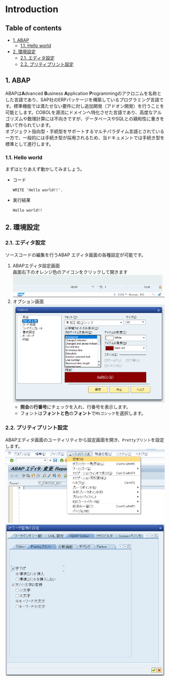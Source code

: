 # Introduction <!-- omit in toc -->

## Table of contents <!-- omit in toc -->

- [1. ABAP](#1-abap)
  - [1.1. Hello world](#11-hello-world)
- [2. 環境設定](#2-環境設定)
  - [2.1. エディタ設定](#21-エディタ設定)
  - [2.2. プリティプリント設定](#22-プリティプリント設定)

## 1. ABAP

ABAPは**A**dvanced **B**usiness **A**pplication **P**rogrammingのアクロニムを名称とした言語であり、SAP社のERPパッケージを構築しているプログラミング言語です。標準機能では満たせない要件に対し追加開発（アドオン開発）を行うことを可能とします。COBOLを源流にドメインへ特化させた言語であり、高度なアルゴリズムや数理計算には不向きですが、データベースやSQLとの親和性に重きを置いて作られています。  
オブジェクト指向型・手続型をサポートするマルチパラダイム言語とされている一方で、一般的には手続き型が採用されるため、当ドキュメントでは手続き型を標準として進行します。

### 1.1. Hello world

まずはとりあえず動かしてみましょう。

- コード

  ``` ABAP
  WRITE 'Hello world!!'.
  ```

- 実行結果

  ``` text
  Hello world!!
  ```

## 2. 環境設定

### 2.1. エディタ設定

ソースコードの編集を行うABAP エディタ画面の各種設定が可能です。

1. ABAPエディタ設定画面  
画面右下のオレンジ色のアイコンをクリックして開きます  
![ABAPエディタ設定画面](./img/001.png)
2. オプション画面  
![オプション画面](./img/002.png)
   - **照会**の**行番号**にチェックを入れ、行番号を表示します。
   - フォントは**フォントと色**の**フォント**で`MSゴシック`を選択します。

### 2.2. プリティプリント設定

ABAPエディタ画面のユーティリティから設定画面を開き、`Prettyプリント`を設定します。  
![ABAPエディタ画面](./img/003.png)
![設定画面](./img/004.png)